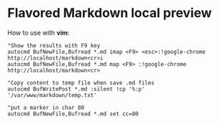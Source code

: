 Flavored Markdown local preview
===============================

How to use with **vim**:

```vim
"Show the results with F9 key
autocmd BufNewFile,Bufread *.md imap <F9> <esc>:!google-chrome http://localhost/markdown<cr>i
autocmd BufNewFile,Bufread *.md map <F9> :!google-chrome http://localhost/markdown<cr>

"Copy content to temp file when save .md files
autocmd BufWritePost *.md :silent !cp '%:p' '/var/www/markdown/temp.txt'

"put a marker in char 80
autocmd BufNewFile,Bufread *.md set cc=80
```

